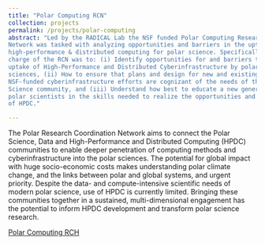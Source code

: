 ```yaml
---
title: "Polar Computing RCN"
collection: projects
permalink: /projects/polar-computing
abstract: "Led by the RADICAL Lab the NSF funded Polar Computing Research Coordination
Network was tasked with analyzing opportunities and barriers in the uptake of
high-performance & distributed computing for polar science. Specifically the
charge of the RCN was to: (i) Identify opportunities for and barriers to greater
uptake of High-Performance and Distributed Cyberinfrastructure by polar
sciences, (ii) How to ensure that plans and design for new and existing
NSF-funded cyberinfrastructure efforts are cognizant of the needs of the Polar
Science community, and (iii) Understand how best to educate a new generation of
polar scientists in the skills needed to realize the opportunities and potential
of HPDC."

---
```


The Polar Research Coordination Network aims to connect the Polar Science, Data
and High-Performance and Distributed Computing (HPDC) communities to enable
deeper penetration of computing methods and cyberinfrastructure into the polar
sciences.  The potential for global impact with huge socio-economic costs makes
understanding polar climate change, and the links between polar and global
systems, and urgent priority. Despite the data- and compute-intensive scientific
needs of modern polar science, use of HPDC is currently limited. Bringing these
communities together in a sustained, multi-dimensional engagement has the
potential to inform HPDC development and transform polar science research.

<a href="https://polar-computing.org"><i class="fa fa-github"></i> Polar Computing RCH </a><br>

